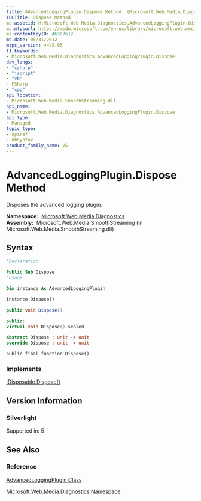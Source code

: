 ```yaml
---
title: AdvancedLoggingPlugin.Dispose Method  (Microsoft.Web.Media.Diagnostics)
TOCTitle: Dispose Method
ms:assetid: M:Microsoft.Web.Media.Diagnostics.AdvancedLoggingPlugin.Dispose
ms:mtpsurl: https://msdn.microsoft.com/en-us/library/microsoft.web.media.diagnostics.advancedloggingplugin.dispose(v=VS.95)
ms:contentKeyID: 46307612
ms.date: 05/31/2012
mtps_version: v=VS.95
f1_keywords:
- Microsoft.Web.Media.Diagnostics.AdvancedLoggingPlugin.Dispose
dev_langs:
- "csharp"
- "jscript"
- "vb"
- FSharp
- "cpp"
api_location:
- Microsoft.Web.Media.SmoothStreaming.dll
api_name:
- Microsoft.Web.Media.Diagnostics.AdvancedLoggingPlugin.Dispose
api_type:
- Managed
topic_type:
- apiref
- kbSyntax
product_family_name: VS
---
```


# AdvancedLoggingPlugin.Dispose Method

Disposes the advanced logging plugin.

**Namespace:**  [Microsoft.Web.Media.Diagnostics](microsoft-web-media-diagnostics-namespace_1.md)  
**Assembly:**  Microsoft.Web.Media.SmoothStreaming (in Microsoft.Web.Media.SmoothStreaming.dll)

## Syntax

```vb
'Declaration

Public Sub Dispose
'Usage

Dim instance As AdvancedLoggingPlugin

instance.Dispose()
```

```csharp
public void Dispose()
```

```cpp
public:
virtual void Dispose() sealed
```

``` fsharp
abstract Dispose : unit -> unit 
override Dispose : unit -> unit 
```

```jscript
public final function Dispose()
```

### Implements

[IDisposable.Dispose()](https://msdn.microsoft.com/library/es4s3w1d\(v=vs.95\))  

## Version Information

### Silverlight

Supported in: 5  

## See Also

### Reference

[AdvancedLoggingPlugin Class](advancedloggingplugin-class-microsoft-web-media-diagnostics_1.md)

[Microsoft.Web.Media.Diagnostics Namespace](microsoft-web-media-diagnostics-namespace_1.md)

